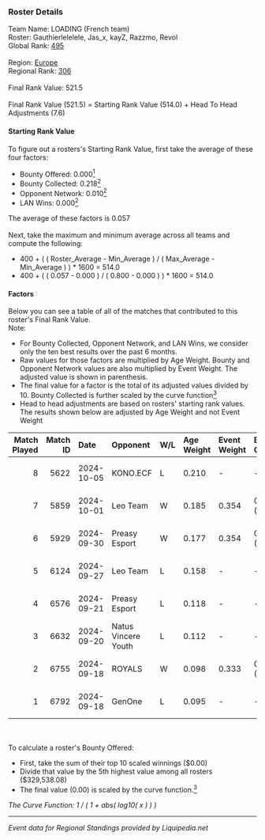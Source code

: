 ### Roster Details<br />
Team Name: LOADING (French team)<br />
Roster: Gauthierlelelele, Jas_x, kayZ, Razzmo, Revol<br />
Global Rank: [495](../standings_global.md)<br />
<br />
Region: [Europe]( ../standings_europe.md)<br />
Regional Rank: [306]( ../standings_europe.md)<br />
<br />
Final Rank Value:  521.5<br />
<br />
Final Rank Value (521.5) = Starting Rank Value (514.0) + Head To Head Adjustments (7.6)<br />

#### Starting Rank Value<br />
To figure out a rosters's Starting Rank Value, first take the average of these four factors:<br />
- Bounty Offered: 0.000[<sup>1</sup>](#table2)
- Bounty Collected: 0.218[<sup>2</sup>](#table1)
- Opponent Network: 0.010[<sup>2</sup>](#table1)
- LAN Wins: 0.000[<sup>2</sup>](#table1)

The average of these factors is 0.057<br />
<br />
Next, take the maximum and minimum average across all teams and compute the following:<br />
- 400 + ( ( Roster_Average - Min_Average ) / ( Max_Average - Min_Average ) ) * 1600 = 514.0
- 400 + ( ( 0.057 - 0.000 ) / ( 0.800 - 0.000 ) ) * 1600 = 514.0


#### Factors<br />
Below you can see a table of all of the matches that contributed to this roster's Final Rank Value.<br />
Note:<br />

- For Bounty Collected, Opponent Network, and LAN Wins, we consider only the ten best results over the past 6 months.
- Raw values for those factors are multiplied by Age Weight. Bounty and Opponent Network values are also multiplied by Event Weight. The adjusted value is shown in parenthesis.
- The final value for a factor is the total of its adjusted values divided by 10. Bounty Collected is further scaled by the curve function[<sup>3</sup>](#curveFunction)
- Head to head adjustments are based on rosters' starting rank values. The results shown below are adjusted by Age Weight and not Event Weight
<span id="table1"></span><br />


| Match Played | Match ID | Date       | Opponent            | W/L | Age Weight | Event Weight | Bounty Collected | Opponent Network | LAN Wins  | H2H Adj. | Roster                                       |
| -: | -: | :- | :- | :- | :- | :- | :- | :- | :- | -: | :- |
|            8 |     5622 | 2024-10-05 | KONO.ECF            | L   | 0.210      | -            | -                | -                | -         |    -0.67 | Gauthierlelelele, Jas_x, kayZ, Razzmo, Revol |
|            7 |     5859 | 2024-10-01 | Leo Team            | W   | 0.185      | 0.354        | 0.026 (0.002)    | 0.748 (0.049)    | 0 (0.000) |     4.99 | Gauthierlelelele, Jas_x, kayZ, Razzmo, Revol |
|            6 |     5929 | 2024-09-30 | Preasy Esport       | W   | 0.177      | 0.354        | 0.012 (0.001)    | 0.701 (0.044)    | 0 (0.000) |     4.68 | Gauthierlelelele, Jas_x, kayZ, Razzmo, Revol |
|            5 |     6124 | 2024-09-27 | Leo Team            | L   | 0.158      | -            | -                | -                | -         |    -0.72 | Gauthierlelelele, Jas_x, kayZ, Razzmo, Revol |
|            4 |     6576 | 2024-09-21 | Preasy Esport       | L   | 0.118      | -            | -                | -                | -         |    -0.60 | Gauthierlelelele, Jas_x, kayZ, Razzmo, Revol |
|            3 |     6632 | 2024-09-20 | Natus Vincere Youth | L   | 0.112      | -            | -                | -                | -         |    -1.90 | Gauthierlelelele, Jas_x, kayZ, Razzmo, Revol |
|            2 |     6755 | 2024-09-18 | ROYALS              | W   | 0.098      | 0.333        | 0.004 (0.000)    | 0.200 (0.007)    | 0 (0.000) |     2.23 | Gauthierlelelele, Jas_x, kayZ, Razzmo, Revol |
|            1 |     6792 | 2024-09-18 | GenOne              | L   | 0.095      | -            | -                | -                | -         |    -0.44 | Gauthierlelelele, Jas_x, kayZ, Razzmo, Revol |

<br />
<span id="table2"></span><br />
To calculate a roster's Bounty Offered:<br />

- First, take the sum of their top 10 scaled winnings ($0.00)
- Divide that value by the 5th highest value among all rosters ($329,538.08)
- The final value (0.00) is scaled by the curve function.[<sup>3</sup>](#curveFunction)

<span id="curveFunction"></span>_The Curve Function: 1 / ( 1 + abs( log10( x ) ) )_<br />

---
_Event data for Regional Standings provided by Liquipedia.net_<br />
